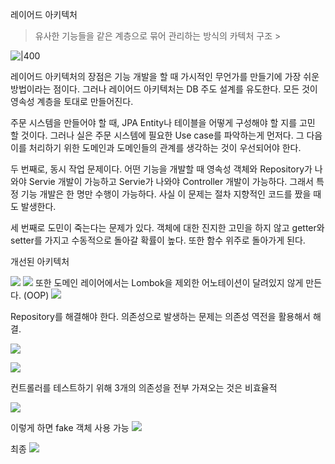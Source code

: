 레이어드 아키텍처 
> 유사한 기능들을 같은 계층으로 묶어 관리하는 방식의 카텍처 구조 > 


![|400](https://i.imgur.com/3rS5nuL.png)

레이어드 아키텍처의 장점은 기능 개발을 할 때 가시적인 무언가를 만들기에 가장 쉬운 방법이라는 점이다. 그러나 레이어드 아키텍처는 DB 주도 설계를 유도한다. 모든 것이 영속성 계층을 토대로 만들어진다. 

주문 시스템을 만들어야 할 때, JPA Entity나 테이블을 어떻게 구성해야 할 지를 고민 할 것이다. 그러나 실은 주문 시스템에 필요한 Use case를 파악하는게 먼저다. 그 다음 이를 처리하기 위한 도메인과 도메인들의 관계를 생각하는 것이 우선되어야 한다. 

두 번째로, 동시 작업 문제이다. 어떤 기능을 개발할 때 영속성 객체와 Repository가 나와야 Servie 개발이 가능하고 Servie가 나와야 Controller 개발이 가능하다. 그래서 특정 기능 개발은 한 명만 수행이 가능하다. 사실 이 문제는 절차 지향적인 코드를 짰을 때도 발생한다. 

세 번째로 도민이 죽는다는 문제가 있다. 객체에 대한 진지한 고민을 하지 않고 getter와 setter를 가지고 수동적으로 돌아갈 확률이 높다. 또한 함수 위주로 돌아가게 된다. 

개선된 아키텍처

![](https://i.imgur.com/HHJwCTA.png)
![](https://i.imgur.com/5KDktnQ.png)
또한 도메인 레이어에서는 Lombok을 제외한 어노테이션이 달려있지 않게 만든다. (OOP)
![](https://i.imgur.com/JrzIOZo.png)

Repository를 해결해야 한다. 의존성으로 발생하는 문제는 의존성 역전을 활용해서 해결. 

![](https://i.imgur.com/GwrEXnE.png)

![](https://i.imgur.com/bUVoQX6.png)

컨트롤러를 테스트하기 위해 3개의 의존성을 전부 가져오는 것은 비효율적

![](https://i.imgur.com/JBurU9L.png)

이렇게 하면 fake 객체 사용 가능 
![](https://i.imgur.com/mREADPb.png)


최종 
![](https://i.imgur.com/wK40l9B.png)
